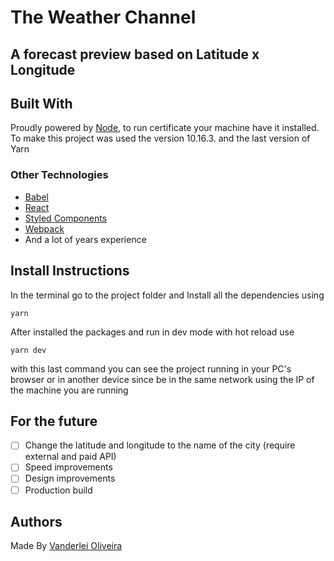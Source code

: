 # The Weather Channel
## A forecast preview based on Latitude x Longitude


## Built With

Proudly powered by [Node](https://nodejs.org/en/download/), to run certificate your machine have it installed.
To make this project was used the version 10.16.3. and the last version of Yarn

### Other Technologies
* [Babel](https://babeljs.io/)
* [React](https://reactjs.org/)
* [Styled Components](https://styled-components.com/)
* [Webpack](https://webpack.js.org/)
* And a lot of years experience

## Install Instructions

In the terminal go to the project folder and Install all the dependencies using

```
yarn
```
After installed the packages and run in dev mode with hot reload use
```
yarn dev
```

with this  last command you can see the project running in your PC's  browser or
in another device since be in the same network using the IP of the machine you are running

## For the future

- [ ] Change the latitude and longitude to the name of the city (require external and paid API)
- [ ] Speed improvements
- [ ] Design improvements
- [ ] Production build

## Authors
Made By [Vanderlei Oliveira](https://oliverdx.com.br)